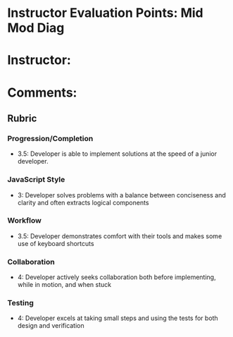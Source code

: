 # Instructor Evaluation Points: Mid Mod Diag
# Instructor:
# Comments:
## Rubric


### Progression/Completion

* 3.5: Developer is able to implement solutions at the speed of a junior developer.


### JavaScript Style

* 3: Developer solves problems with a balance between conciseness and clarity and often extracts logical components


### Workflow

* 3.5: Developer demonstrates comfort with their tools and makes some use of keyboard shortcuts


### Collaboration

* 4: Developer actively seeks collaboration both before implementing, while in motion, and when stuck

### Testing

* 4: Developer excels at taking small steps and using the tests for both design and verification
